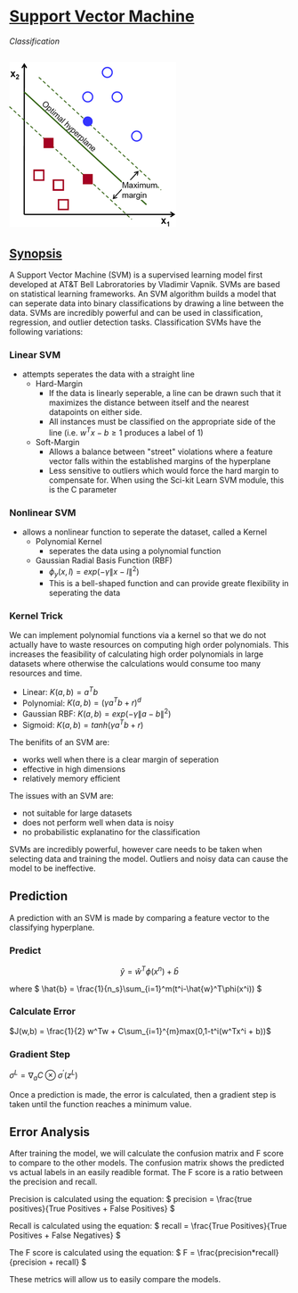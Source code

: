 # [Support Vector Machine](https://scikit-learn.org/stable/modules/generated/sklearn.svm.SVC.html#sklearn.svm.SVC)
*Classification*

![SVM](SVM.png)
---

## [Synopsis](https://en.wikipedia.org/wiki/Support-vector_machine)
A Support Vector Machine (SVM) is a supervised learning model first developed at AT&T Bell Labroratories by Vladimir Vapnik. SVMs are based on statistical learning frameworks. An SVM algorithm builds a model that can seperate data into binary classifications by drawing a line between the data. SVMs are incredibly powerful and can be used in classification, regression, and outlier detection tasks. Classification SVMs have the following variations:

### Linear SVM
- attempts seperates the data with a straight line
    - Hard-Margin
        - If the data is linearly seperable, a line can be drawn such that it maximizes the distance between itself and the nearest datapoints on either side. 
        - All instances must be classified on the appropriate side of the line (i.e. $w^Tx - b \geq 1$ produces a label of 1)
    - Soft-Margin
        - Allows a balance between "street" violations where a feature vector falls within the established margins of the hyperplane
        - Less sensitive to outliers which would force the hard margin to compensate for. When using the Sci-kit Learn SVM module, this is the C parameter
### Nonlinear SVM
- allows a nonlinear function to seperate the dataset, called a Kernel
    - Polynomial Kernel
        - seperates the data using a polynomial function
    - Gaussian Radial Basis Function (RBF)
        - $\phi_y(x, l) = exp(-\gamma\|x-l\|^2)$
        - This is a bell-shaped function and can provide greate flexibility in seperating the data


### Kernel Trick
We can implement polynomial functions via a kernel so that we do not actually have to waste resources on computing high order polynomials. This increases the feasibility of calculating high order polynomials in large datasets where otherwise the calculations would consume too many resources and time. 

- Linear: $K(a,b) = a^Tb$
- Polynomial: $K(a,b) = (\gamma a^Tb + r)^d$
- Gaussian RBF: $K(a,b) = exp(-\gamma\|a - b\|^2)$
- Sigmoid: $K(a,b) = tanh(\gamma a^Tb + r)$

The benifits of an SVM are:
- works well when there is a clear margin of seperation
- effective in high dimensions
- relatively memory efficient

The issues with an SVM are:
- not suitable for large datasets
- does not perform well when data is noisy
- no probabilistic explanatino for the classification 

SVMs are incredibly powerful, however care needs to be taken when selecting data and training the model. Outliers and noisy data can cause the model to be ineffective. 

## Prediction
A prediction with an SVM is made by comparing a feature vector to the classifying hyperplane. 

### Predict
$$
\hat{y} = \hat{w}^T\phi(x^n) + \hat{b}
$$

where
$
\hat{b} = \frac{1}{n_s}\sum_{i=1}^m(t^i-\hat{w}^T\phi(x^i))
$

### Calculate Error
$J(w,b) = \frac{1}{2} w^Tw + C\sum_{i=1}^{m}max(0,1-t^i(w^Tx^i + b))$

### Gradient Step
$\sigma^L = \nabla_a C \otimes\sigma^\prime(z^L)$

Once a prediction is made, the error is calculated, then a gradient step is taken until the function reaches a minimum value.

## Error Analysis
After training the model, we will calculate the confusion matrix and F score to compare to the other models. The confusion matrix shows the predicted vs actual labels in an easily readible format. The F score is a ratio between the precision and recall.

Precision is calculated using the equation:
$
precision = \frac{true positives}{True Positives + False Positives}
$

Recall is calculated using the equation:
$
recall = \frac{True Positives}{True Positives + False Negatives}
$

The F score is calculated using the equation:
$
F = \frac{precision*recall}{precision + recall}
$

These metrics will allow us to easily compare the models.